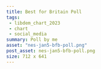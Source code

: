```yaml
---
title: Best for Britain Poll
tags: 
 - libdem_chart_2023
 - chart
 - social_media
summary: Poll by me
asset: "nes-jan5-bfb-poll.png"
post_asset: nes-jan5-bfb-poll.png
size: 712 x 641
---
```

